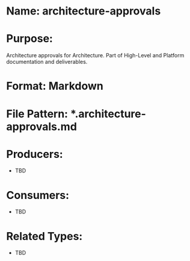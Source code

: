# Name: architecture-approvals

# Purpose:
Architecture approvals for Architecture. Part of High-Level and Platform documentation and deliverables.

# Format: Markdown

# File Pattern: *.architecture-approvals.md

# Producers:
- TBD

# Consumers:
- TBD

# Related Types:
- TBD
